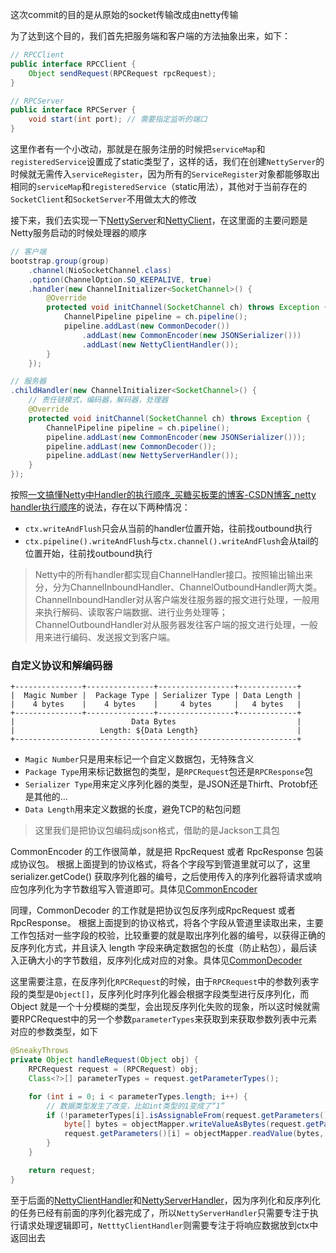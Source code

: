 这次commit的目的是从原始的socket传输改成由netty传输

为了达到这个目的，我们首先把服务端和客户端的方法抽象出来，如下：

```java
// RPCClient
public interface RPCClient {
    Object sendRequest(RPCRequest rpcRequest);
}

// RPCServer
public interface RPCServer {
    void start(int port); // 需要指定监听的端口
}
```

这里作者有一个小改动，那就是在服务注册的时候把`serviceMap`和`registeredService`设置成了static类型了，这样的话，我们在创建`NettyServer`的时候就无需传入`serviceRegister`，因为所有的`ServiceRegister`对象都能够取出相同的`serviceMap`和`registeredService`（static用法），其他对于当前存在的`SocketClient`和`SocketServer`不用做太大的修改	



接下来，我们去实现一下[NettyServer](../rpc-core/src/main/java/yangxcc/netty/server/NettyServer.java)和[NettyClient](../rpc-core/src/main/java/yangxcc/netty/client/NettyClient.java)，在这里面的主要问题是Netty服务启动的时候处理器的顺序

```java
// 客户端
bootstrap.group(group)
    .channel(NioSocketChannel.class)
    .option(ChannelOption.SO_KEEPALIVE, true)
    .handler(new ChannelInitializer<SocketChannel>() {
        @Override
        protected void initChannel(SocketChannel ch) throws Exception {
            ChannelPipeline pipeline = ch.pipeline();
            pipeline.addLast(new CommonDecoder())
                .addLast(new CommonEncoder(new JSONSerializer()))
                .addLast(new NettyClientHandler());
        }
    });

// 服务器
.childHandler(new ChannelInitializer<SocketChannel>() {
    // 责任链模式，编码器，解码器，处理器
    @Override
    protected void initChannel(SocketChannel ch) throws Exception {
        ChannelPipeline pipeline = ch.pipeline();
        pipeline.addLast(new CommonEncoder(new JSONSerializer()));
        pipeline.addLast(new CommonDecoder());
        pipeline.addLast(new NettyServerHandler());
    }
});
```

按照[一文搞懂Netty中Handler的执行顺序_买糖买板栗的博客-CSDN博客_netty handler执行顺序](https://blog.csdn.net/zhengchao1991/article/details/103583766)的说法，存在以下两种情况：

- `ctx.writeAndFlush`只会从当前的handler位置开始，往前找outbound执行
- `ctx.pipeline().writeAndFlush`与`ctx.channel().writeAndFlush`会从tail的位置开始，往前找outbound执行

> Netty中的所有handler都实现自ChannelHandler接口。按照输出输出来分，分为ChannelInboundHandler、ChannelOutboundHandler两大类。ChannelInboundHandler对从客户端发往服务器的报文进行处理，一般用来执行解码、读取客户端数据、进行业务处理等；ChannelOutboundHandler对从服务器发往客户端的报文进行处理，一般用来进行编码、发送报文到客户端。



### 自定义协议和解编码器

```
+---------------+---------------+-----------------+-------------+
|  Magic Number |  Package Type | Serializer Type | Data Length |
|    4 bytes    |    4 bytes    |     4 bytes     |   4 bytes   |
+---------------+---------------+-----------------+-------------+
|                          Data Bytes                           |
|                   Length: ${Data Length}                      |
+---------------------------------------------------------------+
```

- `Magic Number`只是用来标记一个自定义数据包，无特殊含义
- `Package Type`用来标记数据包的类型，是`RPCRequest`包还是`RPCResponse`包
- `Serializer Type`用来定义序列化器的类型，是JSON还是Thirft、Protobf还是其他的...
- `Data Length`用来定义数据的长度，避免TCP的粘包问题

> 这里我们是把协议包编码成json格式，借助的是Jackson工具包



CommonEncoder 的工作很简单，就是把 RpcRequest 或者 RpcResponse 包装成协议包。 根据上面提到的协议格式，将各个字段写到管道里就可以了，这里serializer.getCode() 获取序列化器的编号，之后使用传入的序列化器将请求或响应包序列化为字节数组写入管道即可。具体见[CommonEncoder](../rpc-core/src/main/java/yangxcc/codec/CommonEncoder.java)



同理，CommonDecoder 的工作就是把协议包反序列成RpcRequest 或者 RpcResponse。 根据上面提到的协议格式，将各个字段从管道里读取出来，主要工作包括对一些字段的校验，比较重要的就是取出序列化器的编号，以获得正确的反序列化方式，并且读入 length 字段来确定数据包的长度（防止粘包），最后读入正确大小的字节数组，反序列化成对应的对象。具体见[CommonDecoder](../rpc-core/src/main/java/yangxcc/codec/CommonDecoder.java)

这里需要注意，在反序列化`RPCRequest`的时候，由于`RPCRequest`中的参数列表字段的类型是`Object[]`，反序列化时序列化器会根据字段类型进行反序列化，而 Object 就是一个十分模糊的类型，会出现反序列化失败的现象，所以这时候就需要RPCRequest中的另一个参数`parameterTypes`来获取到来获取参数列表中元素对应的参数类型，如下

```java
@SneakyThrows
private Object handleRequest(Object obj) {
    RPCRequest request = (RPCRequest) obj;
    Class<?>[] parameterTypes = request.getParameterTypes();

    for (int i = 0; i < parameterTypes.length; i++) {
        // 数据类型发生了改变，比如int类型的1变成了“1”
        if (!parameterTypes[i].isAssignableFrom(request.getParameters()[i].getClass())) {
            byte[] bytes = objectMapper.writeValueAsBytes(request.getParameters()[i]);
            request.getParameters()[i] = objectMapper.readValue(bytes, parameterTypes[i]);
        }
    }

    return request;
}
```



至于后面的[NettyClientHandler]()和[NettyServerHandler]()，因为序列化和反序列化的任务已经有前面的序列化器完成了，所以`NettyServerHandler`只需要专注于执行请求处理逻辑即可，`NetttyClientHandler`则需要专注于将响应数据放到ctx中返回出去



